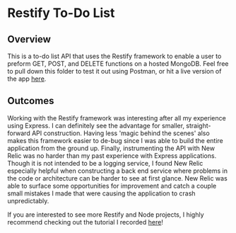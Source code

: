 # Restify To-Do List

## Overview
This is a to-do list API that uses the Restify framework to enable a user to preform GET, POST, and DELETE functions on a hosted MongoDB. Feel free to pull down this folder to test it out using Postman, or hit a live version of the app [here](https://restify-to-do.herokuapp.com/). 

## Outcomes
Working with the Restify framework was interesting after all my experience using Express. I can definitely see the advantage for smaller, straight-forward API construction. Having less 'magic behind the scenes' also makes this framework easier to de-bug since I was able to build the entire application from the ground up. Finally, instrumenting the API with New Relic was no harder than my past experience with Express applications. Though it is not intended to be a logging service, I found New Relic especially helpful when constructing a back end service where problems in the code or architecture can be harder to see at first glance. New Relic was able to surface some opportunities for improvement and catch a couple small mistakes I made that were causing the application to crash unpredictably.

If you are interested to see more Restify and Node projects, I highly recommend checking out the tutorial I recorded [here](https://github.com/jhunschejones/Node-Restify-New-Relic)!
